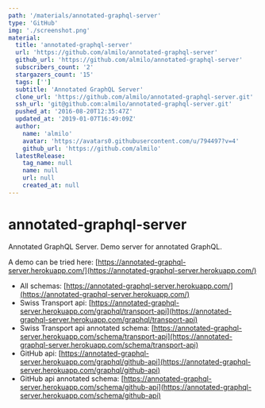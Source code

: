 ```yaml
---
path: '/materials/annotated-graphql-server'
type: 'GitHub'
img: './screenshot.png'
material:
  title: 'annotated-graphql-server'
  url: 'https://github.com/almilo/annotated-graphql-server'
  github_url: 'https://github.com/almilo/annotated-graphql-server'
  subscribers_count: '2'
  stargazers_count: '15'
  tags: ['']
  subtitle: 'Annotated GraphQL Server'
  clone_url: 'https://github.com/almilo/annotated-graphql-server.git'
  ssh_url: 'git@github.com:almilo/annotated-graphql-server.git'
  pushed_at: '2016-08-20T12:35:47Z'
  updated_at: '2019-01-07T16:49:09Z'
  author:
    name: 'almilo'
    avatar: 'https://avatars0.githubusercontent.com/u/794497?v=4'
    github_url: 'https://github.com/almilo'
  latestRelease:
    tag_name: null
    name: null
    url: null
    created_at: null
---
```

# annotated-graphql-server
Annotated GraphQL Server. Demo server for annotated GraphQL.

A demo can be tried here: [https://annotated-graphql-server.herokuapp.com/](https://annotated-graphql-server.herokuapp.com/)

- All schemas: [https://annotated-graphql-server.herokuapp.com/](https://annotated-graphql-server.herokuapp.com/)
- Swiss Transport api: [https://annotated-graphql-server.herokuapp.com/graphql/transport-api](https://annotated-graphql-server.herokuapp.com/graphql/transport-api)
- Swiss Transport api annotated schema: [https://annotated-graphql-server.herokuapp.com/schema/transport-api](https://annotated-graphql-server.herokuapp.com/schema/transport-api)
- GitHub api: [https://annotated-graphql-server.herokuapp.com/graphql/github-api](https://annotated-graphql-server.herokuapp.com/graphql/github-api)
- GitHub api annotated schema: [https://annotated-graphql-server.herokuapp.com/schema/github-api](https://annotated-graphql-server.herokuapp.com/schema/github-api)
